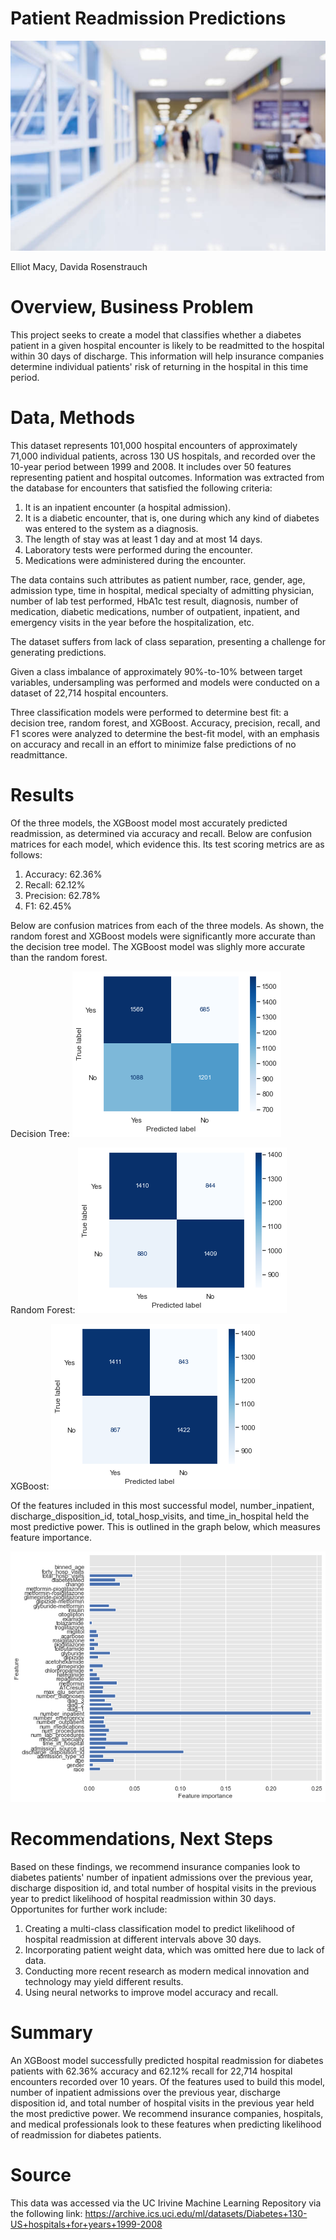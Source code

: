 # Patient Readmission Predictions
![istockphoto-932038072-612x612](https://github.com/Davida1014/Patient-Readmission-Predictions/blob/master/Images/istockphoto-932038072-612x612.jpg?raw=true)

Elliot Macy, Davida Rosenstrauch

# Overview, Business Problem
This project seeks to create a model that classifies whether a diabetes patient in a given hospital encounter is likely to be readmitted to the hospital within 30 days of discharge. This information will help insurance companies determine individual patients' risk of returning in the hospital in this time period.

# Data, Methods
This dataset represents 101,000 hospital encounters of approximately 71,000 individual patients, across 130 US hospitals, and recorded over the 10-year period between 1999 and 2008. It includes over 50 features representing patient and hospital outcomes. Information was extracted from the database for encounters that satisfied the following criteria:
1. It is an inpatient encounter (a hospital admission).
2. It is a diabetic encounter, that is, one during which any kind of diabetes was entered to the system as a diagnosis.
3. The length of stay was at least 1 day and at most 14 days.
4. Laboratory tests were performed during the encounter.
5. Medications were administered during the encounter.

The data contains such attributes as patient number, race, gender, age, admission type, time in hospital, medical specialty of admitting physician, number of lab test performed, HbA1c test result, diagnosis, number of medication, diabetic medications, number of outpatient, inpatient, and emergency visits in the year before the hospitalization, etc. 

The dataset suffers from lack of class separation, presenting a challenge for generating predictions.

Given a class imbalance of approximately 90%-to-10% between target variables, undersampling was performed and models were conducted on a dataset of 22,714 hospital encounters.

Three classification models were performed to determine best fit: a decision tree, random forest, and XGBoost. Accuracy, precision, recall, and F1 scores were analyzed to determine the best-fit model, with an emphasis on accuracy and recall in an effort to minimize false predictions of no readmittance.

# Results
Of the three models, the XGBoost model most accurately predicted readmission, as determined via accuracy and recall. Below are confusion matrices for each model, which evidence this. Its test scoring metrics are as follows:
1. Accuracy: 62.36%
2. Recall: 62.12%
3. Precision: 62.78%
4. F1: 62.45%

Below are confusion matrices from each of the three models. As shown, the random forest and XGBoost models were significantly more accurate than the decision tree model. The XGBoost model was slighly more accurate than the random forest.

Decision Tree:
![dt_confusion](https://github.com/Davida1014/Patient-Readmission-Predictions/blob/master/Images/dt_confusion.png?raw=true)

Random Forest:
![rf_confusion](https://github.com/Davida1014/Patient-Readmission-Predictions/blob/master/Images/rf_confusion.png?raw=true)

XGBoost:
![xgb_confusion](https://github.com/Davida1014/Patient-Readmission-Predictions/blob/master/Images/xgb_confusion.png?raw=true)


Of the features included in this most successful model, number_inpatient, discharge_disposition_id, total_hosp_visits, and time_in_hospital held the most predictive power. This is outlined in the graph below, which measures feature importance.

![xgb_features](https://github.com/Davida1014/Patient-Readmission-Predictions/blob/master/Images/xgb_features.png?raw=true)

# Recommendations, Next Steps
Based on these findings, we recommend insurance companies look to diabetes patients' number of inpatient admissions over the previous year, discharge disposition id, and total number of hospital visits in the previous year to predict likelihood of hospital readmission within 30 days. Opportunites for further work include:
1. Creating a multi-class classification model to predict likelihood of hospital readmission at different intervals above 30 days.
2. Incorporating patient weight data, which was omitted here due to lack of data.
3. Conducting more recent research as modern medical innovation and technology may yield different results.
4. Using neural networks to improve model accuracy and recall.

# Summary
An XGBoost model successfully predicted hospital readmission for diabetes patients with 62.36% accuracy and 62.12% recall for 22,714 hospital encounters recorded over 10 years. Of the features used to build this model, number of inpatient admissions over the previous year, discharge disposition id, and total number of hospital visits in the previous year held the most predictive power. We recommend insurance companies, hospitals, and medical professionals look to these features when predicting likelihood of readmission for diabetes patients.

# Source
This data was accessed via the UC Irivine Machine Learning Repository via the following link: https://archive.ics.uci.edu/ml/datasets/Diabetes+130-US+hospitals+for+years+1999-2008
